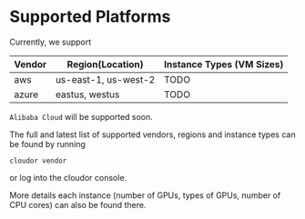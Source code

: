 # Supported Platforms

Currently, we support 

| Vendor  |  Region(Location) |  Instance Types (VM Sizes) |
|---|---|---|
|  aws |  us-east-1, us-west-2 | TODO  | 
| azure  |  eastus, westus |  TODO | 

`Alibaba Cloud` will be supported soon.

The full and latest list of supported vendors, regions and instance types can be found by running

```
cloudor vendor 
```

or log into the cloudor console. 

More details each instance (number of GPUs, types of GPUs, number of CPU cores) can also be found there.

